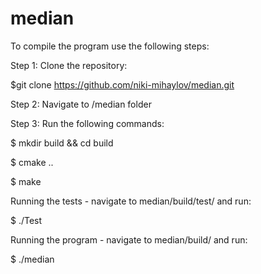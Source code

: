 # median

To compile the program use the following steps:


Step 1: Clone the repository:

$git clone https://github.com/niki-mihaylov/median.git

Step 2: Navigate to /median folder

Step 3: Run the following commands:

$ mkdir build && cd build

$ cmake ..

$ make


Running the tests - navigate to median/build/test/ and run:

$ ./Test


Running the program - navigate to median/build/ and run:

$ ./median
